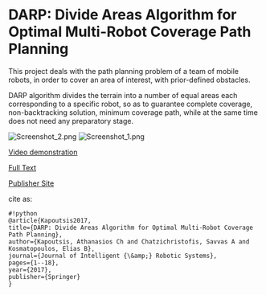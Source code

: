 # DARP: Divide Areas Algorithm for Optimal Multi-Robot Coverage Path Planning #

This project deals with the path planning problem of a team of mobile robots, in order to cover an area of interest, with prior-defined obstacles.

DARP algorithm divides the terrain into a number of equal areas each corresponding to a specific robot, so as to guarantee complete coverage, non-backtracking solution, minimum coverage path, while at the same time does not need any preparatory stage.

![Screenshot_2.png](https://bitbucket.org/repo/EjB6Mn/images/3227076872-Screenshot_2.png)
![Screenshot_1.png](https://bitbucket.org/repo/EjB6Mn/images/3406347700-Screenshot_1.png)

[Video demonstration](https://www.youtube.com/watch?v=LrGfvma41Ak)

[Full Text](http://kapoutsis.info/wp-content/uploads/2017/02/j3.pdf)

[Publisher Site](https://link.springer.com/article/10.1007%2Fs10846-016-0461-x)

cite as: 

```
#!python
@article{Kapoutsis2017,
title={DARP: Divide Areas Algorithm for Optimal Multi-Robot Coverage Path Planning},
author={Kapoutsis, Athanasios Ch and Chatzichristofis, Savvas A and Kosmatopoulos, Elias B},
journal={Journal of Intelligent {\&amp;} Robotic Systems},
pages={1--18},
year={2017},
publisher={Springer}
}
```